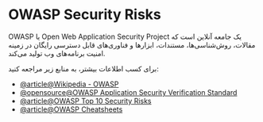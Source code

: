 # OWASP Security Risks

OWASP یا Open Web Application Security Project یک جامعه آنلاین است که مقالات، روش‌شناسی‌ها، مستندات، ابزارها و فناوری‌های قابل دسترسی رایگان در زمینه امنیت برنامه‌های وب تولید می‌کند.

برای کسب اطلاعات بیشتر، به منابع زیر مراجعه کنید:

- [@article@Wikipedia - OWASP](https://en.wikipedia.org/wiki/OWASP)
- [@opensource@OWASP Application Security Verification Standard](https://github.com/OWASP/ASVS)
- [@article@OWASP Top 10 Security Risks](https://cheatsheetseries.owasp.org/IndexTopTen.html)
- [@article@OWASP Cheatsheets](https://cheatsheetseries.owasp.org/cheatsheets/AJAX_Security_Cheat_Sheet.html)
